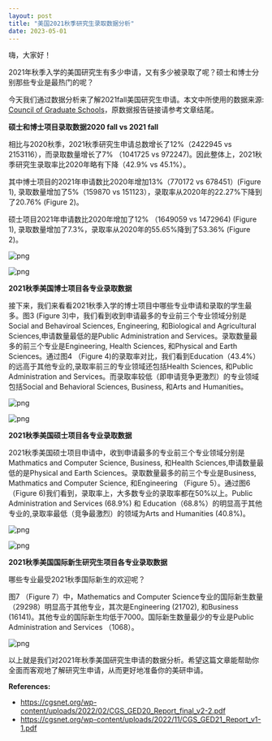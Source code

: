```yaml
---
layout: post
title: "美国2021秋季研究生录取数据分析"
date: 2023-05-01
---
```

嗨，大家好！

2021年秋季入学的美国研究生有多少申请，又有多少被录取了呢？硕士和博士分别那些专业是最热门的呢？

今天我们通过数据分析来了解2021fall美国研究生申请。本文中所使用的数据来源: [Council of Graduate Schools](cgsnet.org)，原数据报告链接请参考文章结尾。

**硕士和博士项目录取数据2020 fall vs 2021 fall**

相比与2020秋季，2021秋季研究生申请总数增长了12%（2422945 vs 2153116），而录取数量增长了7% （1041725 vs 972247)。因此整体上，2021秋季研究生录取率比2020年略有下降（42.9% vs 45.1%）。

其中博士项目的2021年申请数比2020年增加13%（770172 vs 678451）(Figure 1), 录取数量增加了5%（159870 vs 151123），录取率从2020年的22.27%下降到了20.76% (Figure 2)。

硕士项目2021年申请数比2020年增加了12% （1649059 vs 1472964) (Figure 1), 录取数量增加了7.3%，录取率从2020年的55.65%降到了53.36% (Figure 2)。



    
![png](/assets/images/2023-05-07-2021-fall-graduate-admission-statistics_files/2023-05-07-2021-fall-graduate-admission-statistics_5_0.png)
    



    
![png](/assets/images/2023-05-07-2021-fall-graduate-admission-statistics_files/2023-05-07-2021-fall-graduate-admission-statistics_7_0.png)
    


**2021秋季美国博士项目各专业录取数据**

接下来，我们来看看2021秋季入学的博士项目中哪些专业申请和录取的学生最多。图3 (Figure 3)中，我们看到收到申请最多的专业前三个专业领域分别是Social and Behaviroal Sciences, Engineering, 和Biological and Agricultural Sciences,申请数量最低的是Public Administration and Services。录取数量最多的前三个专业是Engineering, Health Sciences, 和Physical and Earth Sciences。通过图4 （Figure 4)的录取率对比，我们看到Education（43.4%）的远高于其他专业的,录取率前三的专业领域还包括Health Sciences, 和Public Administration and Services。而录取率较低（即申请竞争更激烈）的专业领域包括Social and Behavioral Sciences, Business, 和Arts and Humanities。


    
![png](/assets/images/2023-05-07-2021-fall-graduate-admission-statistics_files/2023-05-07-2021-fall-graduate-admission-statistics_9_0.png)
    



    
![png](/assets/images/2023-05-07-2021-fall-graduate-admission-statistics_files/2023-05-07-2021-fall-graduate-admission-statistics_11_0.png)
    


**2021秋季美国硕士项目各专业录取数据**

2021秋季美国硕士项目申请中，收到申请最多的专业前三个专业领域分别是Mathmatics and Computer Science, Business, 和Health Sciences,申请数量最低的是Physical and Earth Sciences。录取数量最多的前三个专业是Business, Mathmatics and Computer Science, 和Engineering （Figure 5）。通过图6 （Figure 6)我们看到，录取率上，大多数专业的录取率都在50%以上。Public Administration and Services (68.9%) 和 Education（68.8%）的明显高于其他专业的,录取率最低（竞争最激烈）的领域为Arts and Humanities (40.8%)。


    
![png](/assets/images/2023-05-07-2021-fall-graduate-admission-statistics_files/2023-05-07-2021-fall-graduate-admission-statistics_13_0.png)
    



    
![png](/assets/images/2023-05-07-2021-fall-graduate-admission-statistics_files/2023-05-07-2021-fall-graduate-admission-statistics_15_0.png)
    


**2021秋季美国国际新生研究生项目各专业录取数据**

哪些专业最受2021秋季国际新生的欢迎呢？

图7 （Figure 7）中，Mathematics and Computer Science专业的国际新生数量（29298）明显高于其他专业，其次是Engineering (21702), 和Business (16141)。其他专业的国际新生均低于7000。国际新生数量最少的专业是Public Administration and Services （1068）。


    
![png](/assets/images/2023-05-07-2021-fall-graduate-admission-statistics_files/2023-05-07-2021-fall-graduate-admission-statistics_17_0.png)
    


以上就是我们对2021年秋季美国研究生申请的数据分析。希望这篇文章能帮助你全面而客观地了解研究生申请，从而更好地准备你的美研申请。

**References:**

+ https://cgsnet.org/wp-content/uploads/2022/02/CGS_GED20_Report_final_v2-2.pdf
+ https://cgsnet.org/wp-content/uploads/2022/11/CGS_GED21_Report_v1-1.pdf
